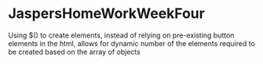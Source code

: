 # JaspersHomeWorkWeekFour
Using $() to create elements, instead of relying on pre-existing button elements in the html, allows for dynamic number of the elements required to be created based on the array of objects

